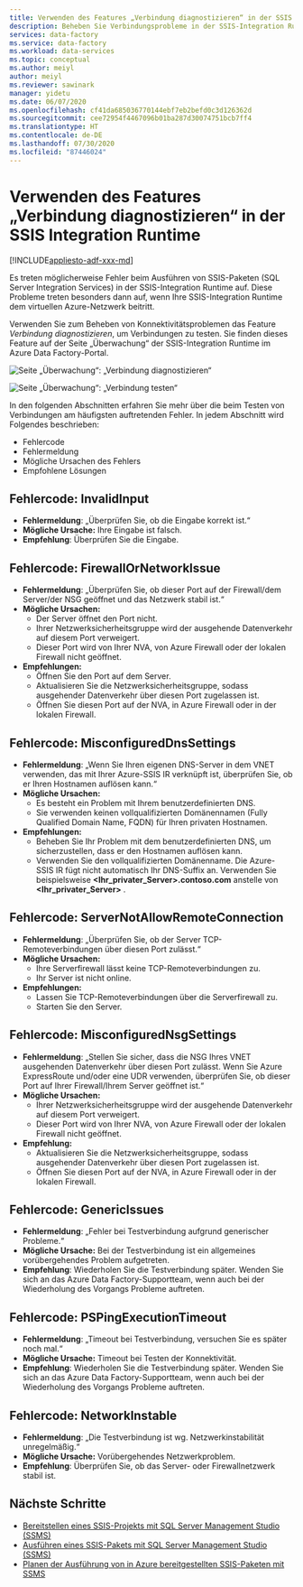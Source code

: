 ```yaml
---
title: Verwenden des Features „Verbindung diagnostizieren“ in der SSIS Integration Runtime
description: Beheben Sie Verbindungsprobleme in der SSIS-Integration Runtime mithilfe des Features „Verbindung diagnostizieren“.
services: data-factory
ms.service: data-factory
ms.workload: data-services
ms.topic: conceptual
ms.author: meiyl
author: meiyl
ms.reviewer: sawinark
manager: yidetu
ms.date: 06/07/2020
ms.openlocfilehash: cf41da685036770144ebf7eb2befd0c3d126362d
ms.sourcegitcommit: cee72954f4467096b01ba287d30074751bcb7ff4
ms.translationtype: HT
ms.contentlocale: de-DE
ms.lasthandoff: 07/30/2020
ms.locfileid: "87446024"
---
```

# <a name="use-the-diagnose-connectivity-feature-in-the-ssis-integration-runtime"></a>Verwenden des Features „Verbindung diagnostizieren“ in der SSIS Integration Runtime

[!INCLUDE[appliesto-adf-xxx-md](includes/appliesto-adf-xxx-md.md)]

Es treten möglicherweise Fehler beim Ausführen von SSIS-Paketen (SQL Server Integration Services) in der SSIS-Integration Runtime auf. Diese Probleme treten besonders dann auf, wenn Ihre SSIS-Integration Runtime dem virtuellen Azure-Netzwerk beitritt.

Verwenden Sie zum Beheben von Konnektivitätsproblemen das Feature *Verbindung diagnostizieren*, um Verbindungen zu testen. Sie finden dieses Feature auf der Seite „Überwachung“ der SSIS-Integration Runtime im Azure Data Factory-Portal.

 ![Seite „Überwachung“: „Verbindung diagnostizieren“](media/ssis-integration-runtime-diagnose-connectivity-faq/ssis-monitor-diagnose-connectivity.png)

 ![Seite „Überwachung“: „Verbindung testen“](media/ssis-integration-runtime-diagnose-connectivity-faq/ssis-monitor-test-connection.png)

In den folgenden Abschnitten erfahren Sie mehr über die beim Testen von Verbindungen am häufigsten auftretenden Fehler. In jedem Abschnitt wird Folgendes beschrieben:

- Fehlercode
- Fehlermeldung
- Mögliche Ursachen des Fehlers
- Empfohlene Lösungen

## <a name="error-code-invalidinput"></a>Fehlercode: InvalidInput

- **Fehlermeldung**: „Überprüfen Sie, ob die Eingabe korrekt ist.“
- **Mögliche Ursache:** Ihre Eingabe ist falsch.
- **Empfehlung**: Überprüfen Sie die Eingabe.

## <a name="error-code-firewallornetworkissue"></a>Fehlercode: FirewallOrNetworkIssue

- **Fehlermeldung**: „Überprüfen Sie, ob dieser Port auf der Firewall/dem Server/der NSG geöffnet und das Netzwerk stabil ist.“
- **Mögliche Ursachen:**
  - Der Server öffnet den Port nicht.
  - Ihrer Netzwerksicherheitsgruppe wird der ausgehende Datenverkehr auf diesem Port verweigert.
  - Dieser Port wird von Ihrer NVA, von Azure Firewall oder der lokalen Firewall nicht geöffnet.
- **Empfehlungen:**
  - Öffnen Sie den Port auf dem Server.
  - Aktualisieren Sie die Netzwerksicherheitsgruppe, sodass ausgehender Datenverkehr über diesen Port zugelassen ist.
  - Öffnen Sie diesen Port auf der NVA, in Azure Firewall oder in der lokalen Firewall.

## <a name="error-code-misconfigureddnssettings"></a>Fehlercode: MisconfiguredDnsSettings

- **Fehlermeldung**: „Wenn Sie Ihren eigenen DNS-Server in dem VNET verwenden, das mit Ihrer Azure-SSIS IR verknüpft ist, überprüfen Sie, ob er Ihren Hostnamen auflösen kann.“
- **Mögliche Ursachen:**
  -  Es besteht ein Problem mit Ihrem benutzerdefinierten DNS.
  -  Sie verwenden keinen vollqualifizierten Domänennamen (Fully Qualified Domain Name, FQDN) für Ihren privaten Hostnamen.
- **Empfehlungen:**
  -  Beheben Sie Ihr Problem mit dem benutzerdefinierten DNS, um sicherzustellen, dass er den Hostnamen auflösen kann.
  -  Verwenden Sie den vollqualifizierten Domänenname. Die Azure-SSIS IR fügt nicht automatisch Ihr DNS-Suffix an. Verwenden Sie beispielsweise **<Ihr_privater_Server>.contoso.com** anstelle von **<Ihr_privater_Server>** .

## <a name="error-code-servernotallowremoteconnection"></a>Fehlercode: ServerNotAllowRemoteConnection

- **Fehlermeldung**: „Überprüfen Sie, ob der Server TCP-Remoteverbindungen über diesen Port zulässt.“
- **Mögliche Ursachen:**
  -  Ihre Serverfirewall lässt keine TCP-Remoteverbindungen zu.
  -  Ihr Server ist nicht online.
- **Empfehlungen:**
  -  Lassen Sie TCP-Remoteverbindungen über die Serverfirewall zu.
  -  Starten Sie den Server.
   
## <a name="error-code-misconfigurednsgsettings"></a>Fehlercode: MisconfiguredNsgSettings

- **Fehlermeldung**: „Stellen Sie sicher, dass die NSG Ihres VNET ausgehenden Datenverkehr über diesen Port zulässt. Wenn Sie Azure ExpressRoute und/oder eine UDR verwenden, überprüfen Sie, ob dieser Port auf Ihrer Firewall/Ihrem Server geöffnet ist.“
- **Mögliche Ursachen:**
  -  Ihrer Netzwerksicherheitsgruppe wird der ausgehende Datenverkehr auf diesem Port verweigert.
  -  Dieser Port wird von Ihrer NVA, von Azure Firewall oder der lokalen Firewall nicht geöffnet.
- **Empfehlung:**
  -  Aktualisieren Sie die Netzwerksicherheitsgruppe, sodass ausgehender Datenverkehr über diesen Port zugelassen ist.
  -  Öffnen Sie diesen Port auf der NVA, in Azure Firewall oder in der lokalen Firewall.

## <a name="error-code-genericissues"></a>Fehlercode: GenericIssues

- **Fehlermeldung**: „Fehler bei Testverbindung aufgrund generischer Probleme.“
- **Mögliche Ursache:** Bei der Testverbindung ist ein allgemeines vorübergehendes Problem aufgetreten.
- **Empfehlung**: Wiederholen Sie die Testverbindung später. Wenden Sie sich an das Azure Data Factory-Supportteam, wenn auch bei der Wiederholung des Vorgangs Probleme auftreten.

## <a name="error-code-pspingexecutiontimeout"></a>Fehlercode: PSPingExecutionTimeout

- **Fehlermeldung**: „Timeout bei Testverbindung, versuchen Sie es später noch mal.“
- **Mögliche Ursache:** Timeout bei Testen der Konnektivität.
- **Empfehlung**: Wiederholen Sie die Testverbindung später. Wenden Sie sich an das Azure Data Factory-Supportteam, wenn auch bei der Wiederholung des Vorgangs Probleme auftreten.

## <a name="error-code-networkinstable"></a>Fehlercode: NetworkInstable

- **Fehlermeldung**: „Die Testverbindung ist wg. Netzwerkinstabilität unregelmäßig.“
- **Mögliche Ursache:** Vorübergehendes Netzwerkproblem.
- **Empfehlung**: Überprüfen Sie, ob das Server- oder Firewallnetzwerk stabil ist.

## <a name="next-steps"></a>Nächste Schritte

- [Bereitstellen eines SSIS-Projekts mit SQL Server Management Studio (SSMS)](https://docs.microsoft.com/sql/integration-services/ssis-quickstart-deploy-ssms)
- [Ausführen eines SSIS-Pakets mit SQL Server Management Studio (SSMS)](https://docs.microsoft.com/sql/integration-services/ssis-quickstart-run-ssms)
- [Planen der Ausführung von in Azure bereitgestellten SSIS-Paketen mit SSMS](https://docs.microsoft.com/sql/integration-services/lift-shift/ssis-azure-schedule-packages-ssms?view=sql-server-ver15)
